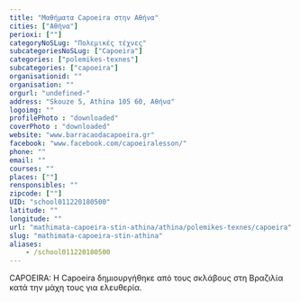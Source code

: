 ```yaml
---
title: "Μαθήματα Capoeira στην Αθήνα"
cities: ["Αθήνα"]
perioxi: [""]
categoryNoSLug: "Πολεμικές τέχνες"
subcategoriesNoSLug: ["Capoeira"]
categories: ["polemikes-texnes"]
subcategories: ["capoeira"]
organisationid: ""
organisation: ""
orgurl: "undefined-"
address: "Skouze 5, Athina 105 60, Αθήνα"
logoimg: ""
profilePhoto : "downloaded"
coverPhoto : "downloaded"
website: "www.barracaodacapoeira.gr"
facebook: "www.facebook.com/capoeiralesson/"
phone: ""
email: ""
courses: ""
places: [""]
rensponsibles: ""
zipcode: [""]
UID: "school011220180500"
latitude: ""
longitude: ""
url: "mathimata-capoeira-stin-athina/athina/polemikes-texnes/capoeira"
slug: "mathimata-capoeira-stin-athina"
aliases:
    - /school011220180500
---
```



CAPOEIRA: Η Capoeira δημιουργήθηκε από τους σκλάβους στη Βραζιλία κατά την μάχη τους για ελευθερία.

